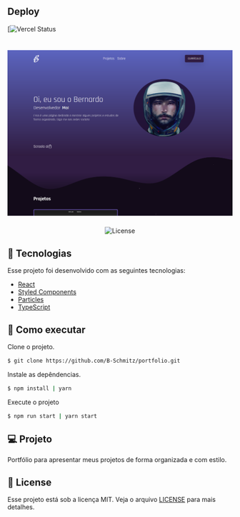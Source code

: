 ## Deploy

[![Vercel Status](https://therealsujitk-vercel-badge.vercel.app/?app=vercel.com/bernardos/portfolio&style=for-the-badge&logo=false) 

<h1 align="center">
    <img alt="Bernardo Schmitz" src="public/images/cover.png" />
</h1>

<p align="center">
  <img  src="https://img.shields.io/badge/license-MIT-blueviolet" alt="License"/> 
</p>

## 🧪 Tecnologias

Esse projeto foi desenvolvido com as seguintes tecnologias:

- [React](https://reactjs.org)
- [Styled Components](https://styled-components.com/)
- [Particles](https://github.com/matteobruni/tsparticles)
- [TypeScript](https://www.typescriptlang.org/)

## 🚀 Como executar

Clone o projeto.

```bash
$ git clone https://github.com/B-Schmitz/portfolio.git
```

Instale as depêndencias.

```bash
$ npm install | yarn
```

Execute o projeto

```bash
$ npm run start | yarn start
```

## 💻 Projeto

Portfólio para apresentar meus projetos de forma organizada e com estilo.

## 📝 License

Esse projeto está sob a licença MIT. Veja o arquivo [LICENSE](LICENSE.md) para mais detalhes.
